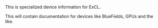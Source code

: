 
This is specialized device information for ExCL.

This will contain documentation for devices like BlueFields, GPUs and the like.
